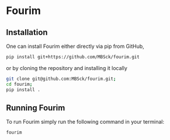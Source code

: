 
# Fourim

## Installation

One can install Fourim either directly via pip from GitHub,

```bash
pip install git+https://github.com/MBSck/fourim.git
```

or by cloning the repository and installing it locally

```bash
git clone git@github.com:MBSck/fourim.git;
cd fourim;
pip install .
```

## Running Fourim

To run Fourim simply run the following command in your terminal:

```bash
fourim
```
